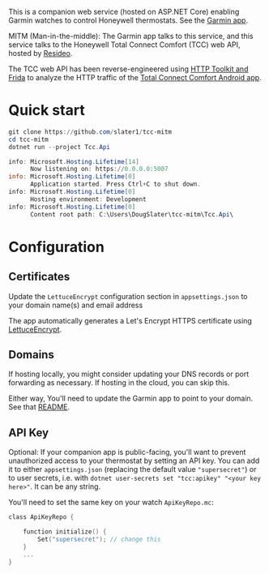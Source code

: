This is a companion web service (hosted on ASP.NET Core) enabling Garmin watches to control Honeywell thermostats. See the [Garmin app](https://github.com/slater1/tcc-garmin).

MITM (Man-in-the-middle): The Garmin app talks to this service, and this service talks to the Honeywell Total Connect Comfort (TCC) web API,  hosted by [Resideo](https://status.resideo.com/).

The TCC web API has been reverse-engineered using [HTTP Toolkit and Frida](https://httptoolkit.tech/blog/frida-certificate-pinning/) to analyze the HTTP traffic of the [Total Connect Comfort Android app](https://play.google.com/store/apps/details?id=com.honeywell.mobile.android.totalComfort).

# Quick start

```powershell
git clone https://github.com/slater1/tcc-mitm
cd tcc-mitm
dotnet run --project Tcc.Api

info: Microsoft.Hosting.Lifetime[14]
      Now listening on: https://0.0.0.0:5007
info: Microsoft.Hosting.Lifetime[0]
      Application started. Press Ctrl+C to shut down.
info: Microsoft.Hosting.Lifetime[0]
      Hosting environment: Development
info: Microsoft.Hosting.Lifetime[0]
      Content root path: C:\Users\DougSlater\tcc-mitm\Tcc.Api\
```

# Configuration

## Certificates

Update the `LettuceEncrypt` configuration section in `appsettings.json` to your domain name(s) and email address

The app automatically generates a Let's Encrypt HTTPS certificate using [LettuceEncrypt](https://github.com/natemcmaster/LettuceEncrypt/). 

## Domains

If hosting locally, you might consider updating your DNS records or port forwarding as necessary. If hosting in the cloud, you can skip this. 

Either way, You'll need to update the Garmin app to point to your domain. See that [README](https://github.com/slater1/tcc-garmin/blob/main/README.md).

## API Key

Optional: If your companion app is public-facing, you'll want to prevent unauthorized access to your thermostat by setting an API key. You can add it to either `appsettings.json` (replacing the default value `"supersecret"`) or to user secrets, i.e. with `dotnet user-secrets set "tcc:apikey" "<your key here>"`. It can be any string. 

You'll need to set the same key on your watch `ApiKeyRepo.mc`:

```c
class ApiKeyRepo {

    function initialize() {
        Set("supersecret"); // change this
    }
    ...
}
```
